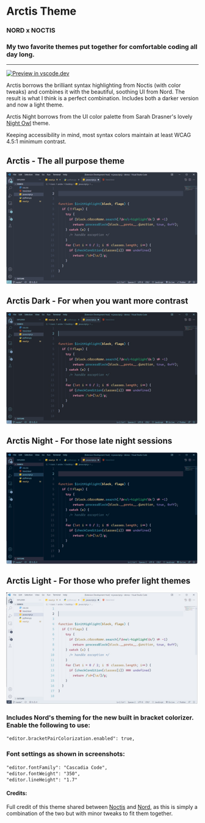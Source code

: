# Arctis Theme

### NORD x NOCTIS

### My two favorite themes put together for comfortable coding all day long.

---

[![Preview in vscode.dev](https://img.shields.io/badge/preview%20in-vscode.dev-blue)](https://vscode.dev/theme/avidworks.arctis)

Arctis borrows the brilliant syntax highlighting from Noctis (with color tweaks) and combines it with the beautiful, soothing UI from Nord. The result is what I think is a perfect combination. Includes both a darker version and now a light theme.

Arctis Night borrows from the UI color palette from Sarah Drasner's lovely [Night Owl](https://marketplace.visualstudio.com/items?itemName=sdras.night-owl) theme.

Keeping accessibility in mind, most syntax colors maintain at least WCAG 4.5:1 minimum contrast.

## **Arctis - The all purpose theme**

![arctis](main.jpg)

## **Arctis Dark - For when you want more contrast**

![arctis dark](main-dark.jpg)

## **Arctis Night - For those late night sessions**

![arctis night](main-night.jpg)

## **Arctis Light - For those who prefer light themes**

![arctis light](main-light.jpg)

### Includes Nord's theming for the new built in bracket colorizer. Enable the following to use:

```
"editor.bracketPairColorization.enabled": true,
```

### Font settings as shown in screenshots:

```
"editor.fontFamily": "Cascadia Code",
"editor.fontWeight": "350",
"editor.lineHeight": "1.7"
```

#### Credits:

Full credit of this theme shared between [Noctis](https://marketplace.visualstudio.com/items?itemName=liviuschera.noctis) and [Nord](https://marketplace.visualstudio.com/items?itemName=arcticicestudio.nord-visual-studio-code), as this is simply a combination of the two but with minor tweaks to fit them together.
